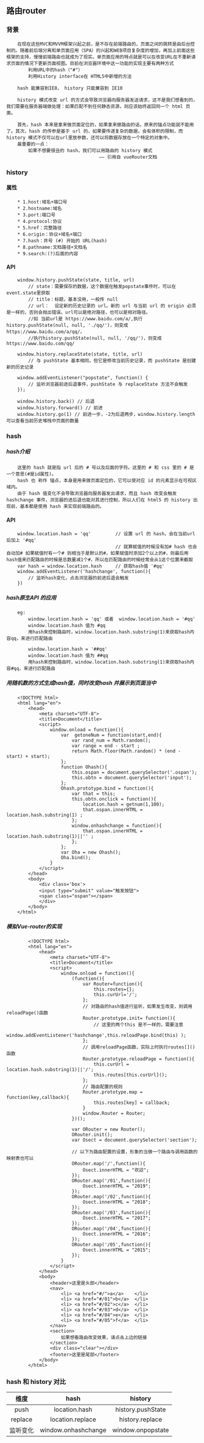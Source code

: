 
## 路由router

### 背景

        在现在这些MVC和MVVM框架兴起之前，是不存在前端路由的，页面之间的跳转是由后台控制的。随着前后端分离和单页面应用（SPA）的兴起和WEB项目复杂度的增加，再加上前面这些框架的支持，慢慢前端路由也就成为了现实。单页面应用的特点就是可以在改变URL在不重新请求页面的情况下更新页面视图。目前在浏览器环境中这一功能的实现主要有两种方式
            利用URL中的hash（"#"）
            利用History interface在 HTML5中新增的方法
        
        hash 能兼容到IE8， history 只能兼容到 IE10
        
        history 模式改变 url 的方式会导致浏览器向服务器发送请求，这不是我们想看到的，我们需要在服务器端做处理：如果匹配不到任何静态资源，则应该始终返回同一个 html 页面。
        
        首先，hash 本来是拿来做页面定位的，如果拿来做路由的话，原来的锚点功能就不能用了。其次，hash 的传参是基于 url 的，如果要传递复杂的数据，会有体积的限制，而 history 模式不仅可以在url里放参数，还可以将数据存放在一个特定的对象中。
        最重要的一点：
            如果不想要很丑的 hash，我们可以用路由的 history 模式
                                      —— 引用自 vueRouter文档 

### history

#### 属性

        * 1.host:域名+端口号
        * 2.hostname:域名
        * 3.port:端口号
        * 4.protocol:协议
        * 5.href：完整路径
        * 6.origin：协议+域名+端口
        * 7.hash：井号 (#) 开始的 URL(hash)
        * 8.pathname:文档路径+文档名
        * 9.search:(?)后面的内容

#### API

        window.history.pushState(state, title, url) 
            // state：需要保存的数据，这个数据在触发popstate事件时，可以在event.state里获取
            // title：标题，基本没用，一般传 null
            // url：  设定新的历史记录的 url。新的 url 与当前 url 的 origin 必须是一样的，否则会抛出错误。url可以是绝对路径，也可以是相对路径。
            //如 当前url是 https://www.baidu.com/a/,执行history.pushState(null, null, './qq/')，则变成 https://www.baidu.com/a/qq/，
            //执行history.pushState(null, null, '/qq/')，则变成 https://www.baidu.com/qq/

        window.history.replaceState(state, title, url)
            // 与 pushState 基本相同，但它是修改当前历史记录，而 pushState 是创建新的历史记录

        window.addEventListener("popstate", function() {
            // 监听浏览器前进后退事件，pushState 与 replaceState 方法不会触发              
        });

        window.history.back() // 后退
        window.history.forward() // 前进
        window.history.go(1) // 前进一步，-2为后退两步，window.history.length 可以查看当前历史堆栈中页面的数量

### hash

##### hash介绍

        这里的 hash 就是指 url 后的 # 号以及后面的字符。这里的 # 和 css 里的 # 是一个意思(#是id属性)。
        hash 也 称作 锚点，本身是用来做页面定位的，它可以使对应 id 的元素显示在可视区域内。
        由于 hash 值变化不会导致浏览器向服务器发出请求，而且 hash 改变会触发 hashchange 事件，浏览器的进后退也能对其进行控制，所以人们在 html5 的 history 出现前，基本都是使用 hash 来实现前端路由的。

#### API 

        window.location.hash = 'qq'         // 设置 url 的 hash，会在当前url后加上 '#qq'
                                            // 就算赋值的时候没有加# hash 也会自动加# 如果赋值时有一个# 则相当于是默认的#，如果赋值时添加2个以上的#，则最后用hash值来匹配路由的时候是总数量减1个#，所以在匹配路由的时候经常会从1这个位置来截取
        var hash = window.location.hash     // 获取hash值 '#qq'  
        window.addEventListener('hashchange', function(){ 
            // 监听hash变化，点击浏览器的前进后退会触发
        })

##### hash原生API 的应用

        eg:  
            window.location.hash = 'qq' 或者  window.location.hash = '#qq'     
            window.location.hash 值为 #qq
            用hash来控制路由时，window.location.hash.substring(1)来获取hash内容qq，来进行匹配路由
        
            window.location.hash = '##qq'     
            window.location.hash 值为 ##qq
            用hash来控制路由时，window.location.hash.substring(1)来获取hash内容#qq，来进行匹配路由

##### 用随机数的方式生成hash值，同时改变hash 并展示到页面当中

        <!DOCTYPE html>
        <html lang="en">
            <head>
                <meta charset="UTF-8">
                <title>Document</title>
                <script>
                    window.onload = function(){ 
                        var  getoneNum = function(start,end){
                            var rand_num = Math.random();
                            var range = end - start ;
                            return Math.floor(Math.random() * (end - start) + start);
                        };
                        function Ohash(){
                            this.ospan = document.querySelector('.ospan');
                            this.obtn = document.querySelector('input');
                        };
                        Ohash.prototype.bind = function(){
                            var that = this;
                            this.obtn.onclick = function(){
                                location.hash = getnum(1,100);
                                that.ospan.innerHTML = location.hash.substring(1) ;
                            };
                            window.onhashchange = function(){
                                that.ospan.innerHTML = location.hash.substring(1)||'' ;
                            };
                        };
                        var Oha = new Ohash();
                        Oha.bind();
                    }
                </script>
            </head>
            <body>
                <div class='box'> 
                <input type="submit" value="触发按钮">
                <span class="ospan"></span>
                </div>
            </body>
        </html>

##### 模拟Vue-router的实现

            <!DOCTYPE html>
            <html lang="en">
                <head>
                    <meta charset="UTF-8">
                    <title>Document</title>
                    <script>
                        window.onload = function(){
                            (function(){
                                var Router=function(){
                                    this.routes={};
                                    this.curUrl='/';
                                };
                                // 对路由的hash值进行监听，如果发生改变，则调用reloadPage()函数
                                Router.prototype.init= function(){
                                    // 这里的两个this 是不一样的，需要注意
                                    window.addEventListener('hashchange',this.reloadPage.bind(this) );
                                };
                                // 调用reloadPage函数，实际上时执行routes[]()函数
                                Router.prototype.reloadPage = function(){
                                    this.curUrl = location.hash.substring(1)||'/';
                                    this.routes[this.curUrl]();
                                };
                                // 路由配置的规则
                                Router.prototype.map = function(key,callback){
                                    this.routes[key] = callback;
                                }
                                window.Router = Router;
                            })();

                            var ORouter = new Router();
                            ORouter.init();
                            var Osect = document.querySelector('section');

                            // 以下为路由配置的设置，形象的当做一个路由与调用函数的映射表也可以
                            ORouter.map('/',function(){
                                Osect.innerHTML = "欢迎";
                            });
                            ORouter.map('/01',function(){
                                Osect.innerHTML = "2019";
                            });
                            ORouter.map('/02',function(){
                                Osect.innerHTML = "2018";
                            });
                            ORouter.map('/03',function(){
                                Osect.innerHTML = "2017";
                            });
                            ORouter.map('/04',function(){
                                Osect.innerHTML = "2016";
                            });
                            ORouter.map('/05',function(){
                                Osect.innerHTML = "2015";
                            });
                        }
                    </script>
                </head>
                <body>
                    <header>这里是头部</header>
                    <nav>
                        <li> <a href="#/">a</a>    </li>
                        <li> <a href="#/01">b</a>  </li>
                        <li> <a href="#/02">c</a>  </li>
                        <li> <a href="#/03">d</a>  </li>
                        <li> <a href="#/04">e</a>  </li>
                        <li> <a href="#/05">f</a>  </li>
                    </nav>
                    <section>
                        如果想看路由改变效果，请点击上边的链接
                    </section>
                    <div class="clear"></div>
                    <footer>这里是尾部</footer>
                </body>
            </html>

### hash 和 history 对比

|   维度   |   hash   |  history |
| :------: | :------: | :------: |
| push | location.hash | history.pushState |
| replace | location.replace | history.replace |
| 监听变化 | window.onhashchange | window.onpopstate |
